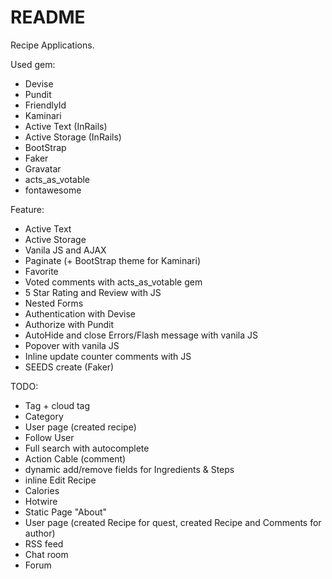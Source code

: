 # README

Recipe Applications.

Used gem:
* Devise
* Pundit
* FriendlyId
* Kaminari
* Active Text (InRails)
* Active Storage (InRails)
* BootStrap
* Faker
* Gravatar
* acts_as_votable
* fontawesome

Feature:
* Active Text
* Active Storage
* Vanila JS and AJAX
* Paginate (+ BootStrap theme for Kaminari)
* Favorite
* Voted comments with acts_as_votable gem
* 5 Star Rating and Review with JS 
* Nested Forms
* Authentication with Devise
* Authorize with Pundit
* AutoHide and close Errors/Flash message with vanila JS
* Popover with vanila JS
* Inline update counter comments with JS
* SEEDS create (Faker)

TODO:
* Tag + cloud tag
* Category
* User page (created recipe)
* Follow User
* Full search with autocomplete
* Action Cable (comment)
* dynamic add/remove fields for Ingredients & Steps
* inline Edit Recipe
* Calories
* Hotwire
* Static Page "About"
* User page (created Recipe for quest, created Recipe and Comments for author)
* RSS feed
* Chat room
* Forum
